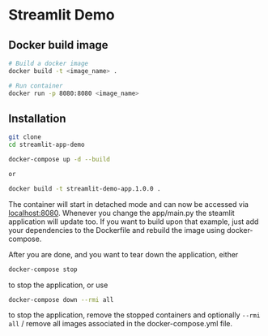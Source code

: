 # Streamlit Demo

## Docker build image

```bash
# Build a docker image 
docker build -t <image_name> .

# Run container
docker run -p 8080:8080 <image_name>
```

## Installation

```bash
git clone 
cd streamlit-app-demo

docker-compose up -d --build

or

docker build -t streamlit-demo-app.1.0.0 .
```

The container will start in detached mode and can now be accessed via [localhost:8080](http://localhost:8080). Whenever you change the app/main.py the steamlit application will update too. If you want to build upon that example, just add your dependencies to the Dockerfile and rebuild the image using docker-compose.

After you are done, and you want to tear down the application, either

```bash
docker-compose stop
```

to stop the application, or use

```bash
docker-compose down --rmi all
```

to stop the application, remove the stopped containers and optionally `--rmi all` / remove all images associated in the docker-compose.yml file.
